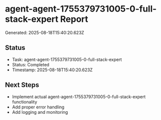 # agent-agent-1755379731005-0-full-stack-expert Report

Generated: 2025-08-18T15:40:20.623Z

## Status
- Task: agent-agent-1755379731005-0-full-stack-expert
- Status: Completed
- Timestamp: 2025-08-18T15:40:20.623Z

## Next Steps
- Implement actual agent-agent-1755379731005-0-full-stack-expert functionality
- Add proper error handling
- Add logging and monitoring
